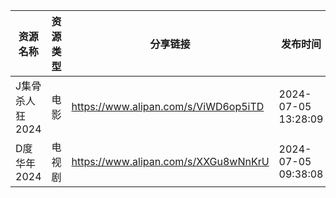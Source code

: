 | 资源名称       | 资源类型 | 分享链接                                 | 发布时间                |
| ---------- | ---- | ------------------------------------ | ------------------- |
| J集骨杀人狂2024 | 电影   | https://www.alipan.com/s/ViWD6op5iTD | 2024-07-05 13:28:09 |
| D度华年2024   | 电视剧  | https://www.alipan.com/s/XXGu8wNnKrU | 2024-07-05 09:38:08 |
